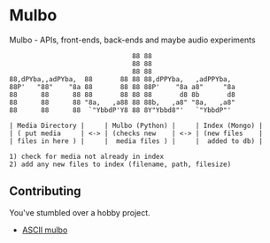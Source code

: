# Mulbo
Mulbo - APIs, front-ends, back-ends and maybe audio experiments 

```
                               88 88                       
                               88 88                       
                               88 88                       
88,dPYba,,adPYba,  88       88 88 88,dPPYba,   ,adPPYba,   
88P'   "88"    "8a 88       88 88 88P'    "8a a8"     "8a  
88      88      88 88       88 88 88       d8 8b       d8  
88      88      88 "8a,   ,a88 88 88b,   ,a8" "8a,   ,a8"  
88      88      88  `"YbbdP'Y8 88 8Y"Ybbd8"'   `"YbbdP"'   

| Media Directory |     | Mulbo (Python) |     | Index (Mongo) |
| ( put media     | <-> | (checks new    | <-> | (new files    |
| files in here ) |     |  media files ) |     |  added to db) |

1) check for media not already in index
2) add any new files to index (filename, path, filesize)
```

## Contributing
You've stumbled over a hobby project.

* [ASCII mulbo](https://ascii.co.uk/art/MULBO)
